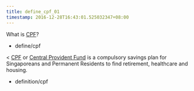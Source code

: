 ```yaml
---
title: define_cpf_01
timestamp: 2016-12-28T16:43:01.525032347+08:00
---
```


What is [CPF](cpf)?
* define/cpf

< [CPF](cpf) or [Central Provident Fund](cpf) is a compulsory savings plan for Singaporeans and Permanent Residents to find retirement, healthcare and housing.
* definition/cpf
